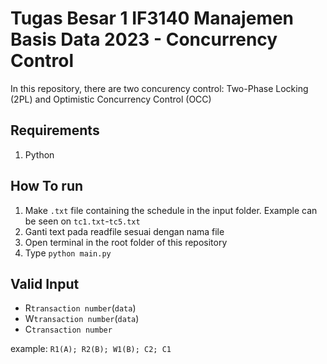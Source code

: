 # Tugas Besar 1 IF3140 Manajemen Basis Data 2023 - Concurrency Control
In this repository, there are two concurency control: Two-Phase Locking (2PL) and Optimistic Concurrency Control (OCC)

## Requirements
1. Python

## How To run
1. Make `.txt` file containing the schedule in the input folder. Example can be seen on `tc1.txt`-`tc5.txt`
2. Ganti text pada readfile sesuai dengan nama file
3. Open terminal in the root folder of this repository
4. Type `python main.py`

## Valid Input
- R`transaction number`(`data`)
- W`transaction number`(`data`)
- C`transaction number`

example: `R1(A); R2(B); W1(B); C2; C1`
